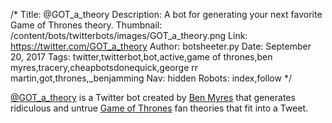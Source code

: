 /*
Title: @GOT_a_theory
Description: A bot for generating your next favorite Game of Thrones theory.
Thumbnail: /content/bots/twitterbots/images/GOT_a_theory.png
Link: https://twitter.com/GOT_a_theory
Author: botsheeter.py
Date: September 20, 2017
Tags: twitter,twitterbot,bot,active,game of thrones,ben myres,tracery,cheapbotsdonequick,george rr martin,got,thrones,_benjamming
Nav: hidden
Robots: index,follow
*/

[@GOT_a_theory](https://twitter.com/GOT_a_theory) is a Twitter bot created by [Ben Myres](https://twitter.com/_benjamming) that generates ridiculous and untrue [Game of Thrones](https://en.wikipedia.org/wiki/Game_of_Thrones) fan theories that fit into a Tweet.
